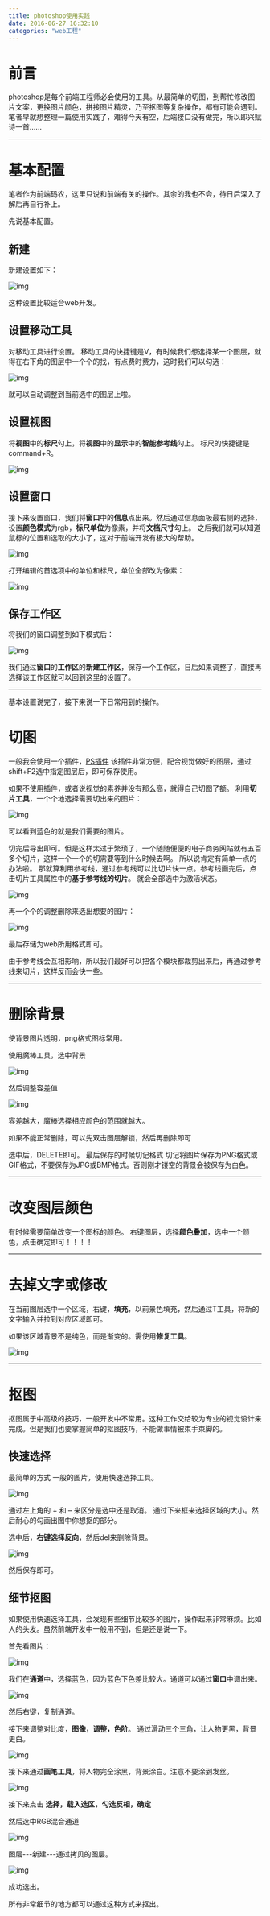 ```yaml
---
title: photoshop使用实践
date: 2016-06-27 16:32:10
categories: "web工程"
---
```


# **前言**
photoshop是每个前端工程师必会使用的工具。从最简单的切图，到帮忙修改图片文案，更换图片颜色，拼接图片精灵，乃至抠图等复杂操作，都有可能会遇到。
笔者早就想整理一篇使用实践了，难得今天有空，后端接口没有做完，所以即兴赋诗一首......

---

# **基本配置**

笔者作为前端码农，这里只说和前端有关的操作。其余的我也不会，待日后深入了解后再自行补上。

先说基本配置。

## **新建**

新建设置如下：

![img](../photoshop使用实践/1.png)

这种设置比较适合web开发。

## **设置移动工具**

对移动工具进行设置。
移动工具的快捷键是V，有时候我们想选择某一个图层，就得在右下角的图层中一个个的找，有点费时费力，这时我们可以勾选：

![img](../photoshop使用实践/2.png)

就可以自动调整到当前选中的图层上啦。

## **设置视图**

将**视图**中的**标尺**勾上，将**视图**中的**显示**中的**智能参考线**勾上。
标尺的快捷键是command+R。

![img](../photoshop使用实践/3.png)

## **设置窗口**

接下来设置窗口，我们将**窗口**中的**信息**点出来。然后通过信息面板最右侧的选择，设置**颜色模式**为rgb，**标尺单位**为像素，并将**文档尺寸**勾上。
之后我们就可以知道鼠标的位置和选取的大小了，这对于前端开发有极大的帮助。

![img](../photoshop使用实践/4.png)

打开编辑的首选项中的单位和标尺，单位全部改为像素：

![img](../photoshop使用实践/5.png)

## **保存工作区**

将我们的窗口调整到如下模式后：

![img](../photoshop使用实践/6.png)

我们通过**窗口**的**工作区**的**新建工作区**，保存一个工作区，日后如果调整了，直接再选择该工作区就可以回到这里的设置了。

---

基本设置说完了，接下来说一下日常用到的操作。

# **切图**

一般我会使用一个插件，[PS插件](http://download.csdn.net/detail/mevicky/9443422)
该插件非常方便，配合视觉做好的图层，通过shift+F2选中指定图层后，即可保存使用。

如果不使用插件，或者说视觉的素养并没有那么高，就得自己切图了额。
利用**切片工具**，一个个地选择需要切出来的图片：

![img](../photoshop使用实践/7.png)

可以看到蓝色的就是我们需要的图片。

切完后导出即可。但是这样太过于繁琐了，一个随随便便的电子商务网站就有五百多个切片，这样一个一个的切需要等到什么时候去啊。
所以说肯定有简单一点的办法啦。
那就算利用参考线，通过参考线可以比切片快一点。参考线画完后，点击切片工具属性中的**基于参考线的切片**。
就会全部选中为激活状态。

![img](../photoshop使用实践/8.png)

再一个个的调整删除来选出想要的图片：

![img](../photoshop使用实践/9.png)

最后存储为web所用格式即可。

由于参考线会互相影响，所以我们最好可以把各个模块都裁剪出来后，再通过参考线来切片，这样反而会快一些。

---

# **删除背景**

使背景图片透明，png格式图标常用。

使用魔棒工具，选中背景

![img](../photoshop使用实践/10.png)

然后调整容差值

![img](../photoshop使用实践/11.png)

容差越大，魔棒选择相应颜色的范围就越大。

如果不能正常删除，可以先双击图层解锁，然后再删除即可

选中后，DELETE即可。
最后保存的时候切记格式
切记将图片保存为PNG格式或GIF格式，不要保存为JPG或BMP格式。否则刚才镂空的背景会被保存为白色。

---

# **改变图层颜色**

有时候需要简单改变一个图标的颜色。
右键图层，选择**颜色叠加**，选中一个颜色，点击确定即可！！！！

---

# **去掉文字或修改**

在当前图层选中一个区域，右键，**填充**，以前景色填充，然后通过T工具，将新的文字输入并拉到对应区域即可。

如果该区域背景不是纯色，而是渐变的。需使用**修复工具**。

![img](../photoshop使用实践/12.png)

---

# **抠图**

抠图属于中高级的技巧，一般开发中不常用。这种工作交给较为专业的视觉设计来完成。但是我们也要掌握简单的抠图技巧，不能做事情被束手束脚的。

## **快速选择**

最简单的方式
一般的图片，使用快速选择工具。

![img](../photoshop使用实践/13.png)

通过左上角的 + 和 – 来区分是选中还是取消。
通过下来框来选择区域的大小。然后耐心的勾画出图中你想抠的部分。

选中后，**右键选择反向**，然后del来删除背景。

![img](../photoshop使用实践/14.png)

然后保存即可。

## **细节抠图**

如果使用快速选择工具，会发现有些细节比较多的图片，操作起来非常麻烦。比如人的头发。虽然前端开发中一般用不到，但是还是说一下。

首先看图片：

![img](../photoshop使用实践/15.png)

我们在**通道**中，选择蓝色，因为蓝色下色差比较大。通道可以通过**窗口**中调出来。

![img](../photoshop使用实践/16.png)

然后右键，复制通道。

接下来调整对比度，**图像，调整，色阶**。
通过滑动三个三角，让人物更黑，背景更白。

![img](../photoshop使用实践/17.png)

接下来通过**画笔工具**，将人物完全涂黑，背景涂白。注意不要涂到发丝。

![img](../photoshop使用实践/18.png)

接下来点击 **选择，载入选区，勾选反相，确定**

然后选中RGB混合通道

![img](../photoshop使用实践/19.png)

图层---新建---通过拷贝的图层。

![img](../photoshop使用实践/20.png)

成功选出。

所有非常细节的地方都可以通过这种方式来抠出。

